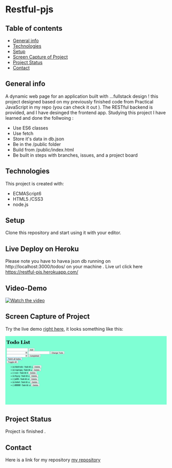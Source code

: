 
# Restful-pjs

## Table of contents

- [General info](#general-info)
- [Technologies](#technologies)
- [Setup](#setup)
- [Screen Capture of Project](#screen-capture-of-project)
- [Project Status](#project-status)
- [Contact](#contact)

## General info

A dynamic web page for an application built with ...fullstack design ! this project designed based on my previously finished code from Practical JavaScript in my repo (you can check it out ). The RESTful backend is provided, and I have desinged the frontend app. 
Studying this project I have learned and done the follwoing :

- Use ES6 classes
- Use fetch
- Store it's data in db.json
- Be in the /public folder
- Build from /public/index.html
- Be built in steps with branches, issues, and a project board

## Technologies

This project is created with:

- ECMAScript6 
- HTML5 /CSS3
- node.js


## Setup

Clone this repository and start using it with your editor.

## Live Deploy on Heroku

Please note you have to havea json db running on http://localhost:3000/todos/ on your machine .
Live url click here https://restful-pjs.herokuapp.com/

## Video-Demo
[![Watch the video](https://i.imgur.com/vKb2F1B.png)](https://www.dropbox.com/s/4mq2juodrmfa2ue/restjs.mp4?dl=0)

## Screen Capture of Project


Try the live demo [right here](https://rashaali84.github.io/restful-pjs/), it looks something like this:

[![To-do list Project screen shot](./fire-shot.png)](https://rashaali84.github.io/restful-pjs/)


## Project Status

Project is finished .

## Contact
  
Here is a link for my repository [my repository](https://rashaali84.github.io/)







